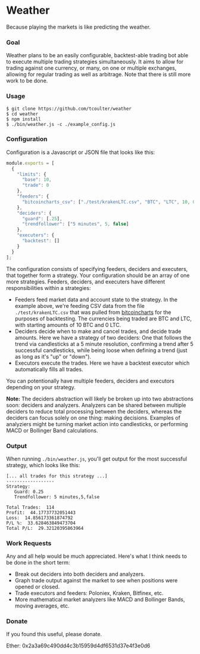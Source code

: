 # Weather

Because playing the markets is like predicting the weather.

### Goal

Weather plans to be an easily configurable, backtest-able trading bot able to execute multiple trading strategies simultaneously. It aims to allow for trading against one currency, or many, on one or multiple exchanges, allowing for regular trading as well as arbitrage. Note that there is still more work to be done. 

### Usage

```
$ git clone https://github.com/tcoulter/weather
$ cd weather
$ npm install
$ ./bin/weather.js -c ./example_config.js
```

### Configuration

Configuration is a Javascript or JSON file that looks like this:

```javascript
module.exports = [
  {
    "limits": {
      "base": 10,
      "trade": 0
    },
    "feeders": {
      "bitcoincharts_csv": ["./test/krakenLTC.csv", "BTC", "LTC", 10, 0]
    },
    "deciders": {
      "guard": [.25],
      "trendfollower": ["5 minutes", 5, false]
    },
    "executers": {
      "backtest": []
    }
  }
];

```

The configuration consists of specifying feeders, deciders and executers, that together form a strategy. Your configuration should be an array of one more strategies. Feeders, deciders, and executers have different responsibilities within a strategies:

* Feeders feed market data and account state to the strategy. In the example above, we're feeding CSV data from the file `./test/krakenLTC.csv` that was pulled from [bitcoincharts](https://api.bitcoincharts.com/v1/csv/) for the purposes of backtesting. The currencies being traded are BTC and LTC, with starting amounts of 10 BTC and 0 LTC.
* Deciders decide when to make and cancel trades, and decide trade amounts. Here we have a strategy of two deciders: One that follows the trend via candlesticks at a 5 minute resolution, confirming a trend after 5 successful candlesticks, while being loose when defining a trend (just as long as it's "up" or "down"). 
* Executors execute the trades. Here we have a backtest executor which automatically fills all trades. 

You can potentionally have multiple feeders, deciders and executors depending on your strategy. 

**Note:** The deciders abstraction will likely be broken up into two abstractions soon: deciders and analyzers. Analyzers can be shared between multiple deciders to reduce total processing between the deciders, whereas the deciders can focus solely on one thing: making decisions. Examples of analyziers might be turning market action into candlesticks, or performing MACD or Bollinger Band calculations.

### Output

When running `./bin/weather.js`, you'll get output for the most successful strategy, which looks like this:

```
[... all trades for this strategy ...]
------------------
Strategy:
   Guard: 0.25
   Trendfollower: 5 minutes,5,false

Total Trades:  114
Profit:  44.17737732051443
Loss:  14.856173361874792
P/L %:  33.628463849473704
Total P/L:  29.32120395863964
```  

### Work Requests

Any and all help would be much appreciated. Here's what I think needs to be done in the short term:

* Break out deciders into both deciders and analyzers.
* Graph trade output against the market to see when positions were opened or closed.
* Trade executors and feeders: Poloniex, Kraken, Bitfinex, etc. 
* More mathematical market analyzers like MACD and Bollinger Bands, moving averages, etc.


### Donate

If you found this useful, please donate. 

Ether: 0x2a3a69c490dd4c3b15959d4df6531d37e4f3e0d6